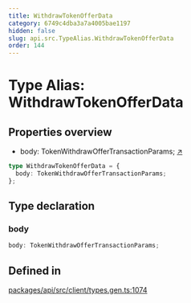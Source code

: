 ```yaml
---
title: WithdrawTokenOfferData
category: 6749c4dba3a7a4005bae1197
hidden: false
slug: api.src.TypeAlias.WithdrawTokenOfferData
order: 144
---
```


# Type Alias: WithdrawTokenOfferData

## Properties overview

- body:  TokenWithdrawOfferTransactionParams; [↗](#body)

```ts
type WithdrawTokenOfferData = {
  body: TokenWithdrawOfferTransactionParams;
};
```

## Type declaration

### body

```ts
body: TokenWithdrawOfferTransactionParams;
```

## Defined in

[packages/api/src/client/types.gen.ts:1074](https://github.com/zkcloudworker/minatokens-lib/blob/main/packages/api/src/client/types.gen.ts#L1074)
